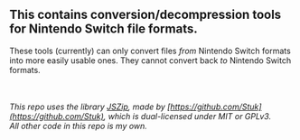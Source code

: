 ## This contains conversion/decompression tools for Nintendo Switch file formats.
These tools (currently) can only convert files *from* Nintendo Switch formats into more easily usable ones. They cannot convert back *to* Nintendo Switch formats.

\
\
*This repo uses the library [JSZip](https://stuk.github.io/jszip/), made by [https://github.com/Stuk](https://github.com/Stuk), which is dual-licensed under MIT or GPLv3.*  
*All other code in this repo is my own.*
